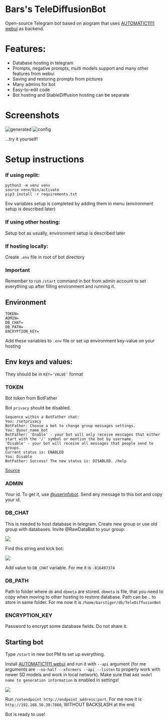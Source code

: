 # Bars's TeleDiffusionBot
Open-source Telegram bot based on aiogram that uses
[AUTOMATIC1111 webui](https://github.com/AUTOMATIC1111/stable-diffusion-webui)
as backend. 

# Features:
- Database hosting in telegram
- Prompts, negative prompts, multi models support and many other features from webui
- Saving and restoring prompts from pictures
- Many admins for bot
- Easy-to-edit code
- Bot hosting and StableDiffusion hosting can be separate

# Screenshots
![generated](https://i.imgur.com/1Lm2T2v.png)
![config](https://i.imgur.com/LhqKMAH.png)

...try it yourself!

# Setup instructions
### If using replit:
```commandline
python3 -m venv venv
source venv/bin/activate
pip3 install -r requirements.txt
```
Env variables setup is completed by adding them in menu (environment setup is described later)

### If using other hosting:
Setup bot as usually, environment setup is described later

### If hosting locally:
Create `.env` file in root of bot directory

### Important
Remember to run `/start` command in bot from admin account to set everything up after filling environment and running it.

## Environment
```env
TOKEN=
ADMIN=
DB_CHAT=
DB_PATH=
ENCRYPTION_KEY=
```
Add these variables to `.env` file or set up environment key-value on your hosting

## Env keys and values:
They should be in `KEY='VALUE'` format
### TOKEN
Bot token from BotFather

Bot `privacy` should be disabled.
```
Sequence within a BotFather chat:
You: /setprivacy
BotFather: Choose a bot to change group messages settings.
You: @your_name_bot
BotFather: 'Enable' - your bot will only receive messages that either start with the '/' symbol or mention the bot by username.
'Disable' - your bot will receive all messages that people send to groups.
Current status is: ENABLED
You: Disable
BotFather: Success! The new status is: DISABLED. /help
```
[Source](https://stackoverflow.com/questions/38565952/how-to-receive-messages-in-group-chats-using-telegram-bot-api)

### ADMIN
Your id. To get it, use [@userinfobot](https://t.me/userinfobot). Send any message to this bot and copy your id.

### DB_CHAT
This is needed to host database in telegram. Create new group or use old group with databases.
Invite @RawDataBot to your group:

![](https://i.imgur.com/7qs9QRT.png)

Find this string and kick bot:

![](https://i.imgur.com/6BYwbkN.png)

Add value to `DB_CHAT` variable. For me it is `-816497374`

### DB_PATH
Path to folder where `db` and `dbmeta` are stored. `dbmeta` is file, that you need to copy when moving to other hosting
to restore database. Path can be `.` to store in same folder. For me now it is `/home/barstiger/db/TeleDiffusionBot`

### ENCRYPTION_KEY
Password to encrypt some database fields. Do not share it.

## Starting bot
Type `/start` in new bot PM to set up everything. 

Install [AUTOMATIC1111 webui](https://github.com/AUTOMATIC1111/stable-diffusion-webui)
and run it with `--api` argument (for me arguments are `--no-half --xformers --api --listen` to properly work with newer SD models and work in local network). 
Make sure that `Add model name to generation information` is enabled in settings!

![](https://user-images.githubusercontent.com/16289552/225164914-8423cab7-6b85-42e8-b799-c89bfe8b7692.png)

Run `/setendpoint http://endpoint_address:port`. For me now it is `http://192.168.50.30:7860`, WITHOUT BACKSLASH at the end

Bot is ready to use!

